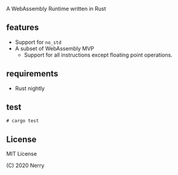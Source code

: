 
A WebAssembly Runtime written in Rust

## features

- Support for `no_std`
- A subset of WebAssembly MVP
  - Support for all instructions except floating point operations.

## requirements

- Rust nightly

## test

```
# cargo test
```

## License

MIT License

(C) 2020 Nerry
